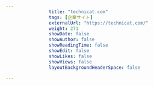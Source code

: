 ---
                title: "technicat.com"
                tags: [企業サイト]
                externalUrl: "https://technicat.com/"
                weight: 271
                showDate: false
                showAuthor: false
                showReadingTime: false
                showEdit: false
                showLikes: false
                showViews: false
                layoutBackgroundHeaderSpace: false
                ---


